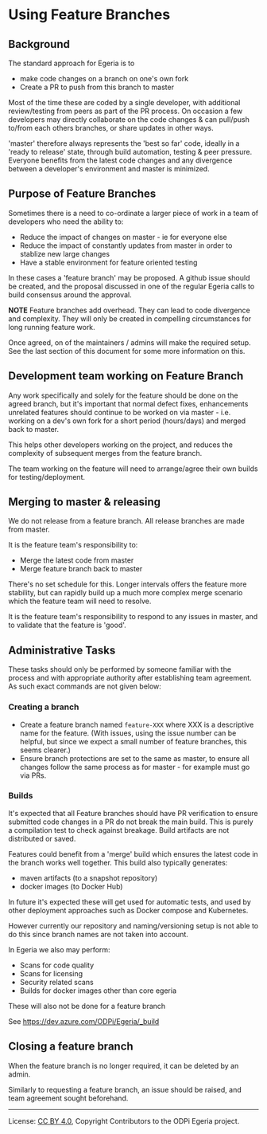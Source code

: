 <!-- SPDX-License-Identifier: CC-BY-4.0 -->
<!-- Copyright Contributors to the ODPi Egeria project. -->

# Using Feature Branches

## Background

The standard approach for Egeria is to 
 * make code changes on a branch on one's own fork
 * Create a PR to push from this branch to master
 
Most of the time these are coded by a single developer, with additional review/testing from peers as part of the PR process. On occasion a few developers may directly collaborate on the code changes & can pull/push to/from each others branches, or share updates in other ways.
 
'master' therefore always represents the 'best so far' code, ideally in a 'ready to release' state, through build automation, testing & peer pressure. Everyone benefits from the latest code changes and any divergence between a developer's environment and master is minimized. 

## Purpose of Feature Branches

Sometimes there is a need to co-ordinate a larger piece of work in a team of developers who need the ability to:
 * Reduce the impact of changes on master - ie for everyone else
 * Reduce the impact of constantly updates from master in order to stablize new large changes
 * Have a stable environment for feature oriented testing
 
In these cases a 'feature branch' may be proposed. A github issue should be created, and the proposal discussed in one of the regular Egeria calls to build consensus around the approval.  
 
**NOTE** Feature branches add overhead. They can lead to code divergence and complexity. They will only be created in compelling circumstances for long running feature work.
 
Once agreed, on of the maintainers / admins will make the required setup. See the last section of this document for some more information on this.

## Development team working on Feature Branch

Any work specifically and solely for the feature should be done on the agreed branch, but it's important that normal defect fixes, enhancements unrelated features should continue to be worked on via master - i.e. working on a dev's own fork for a short period (hours/days) and merged back to master. 

This helps other developers working on the project, and reduces the complexity of subsequent merges from the feature branch.

The team working on the feature will need to arrange/agree their own builds for testing/deployment.

## Merging to master & releasing

We do not release from a feature branch. All release branches are made from master.

It is the feature team's responsibility to: 
 * Merge the latest code from master 
 * Merge feature branch back to master

There's no set schedule for this. Longer intervals offers the feature more stability, but can rapidly build up a much more complex merge scenario which the feature team will need to resolve.

It is the feature team's responsibility to respond to any issues in master, and to validate that the feature is 'good'.

## Administrative Tasks

These tasks should only be performed by someone familiar with the process and with appropriate authority after establishing team agreement. As such exact commands are not given below:

### Creating a branch

* Create a feature branch named `feature-XXX` where XXX is a descriptive name for the feature. (With issues, using the issue number can be helpful, but since we expect a small number of feature branches, this seems clearer.)
* Ensure branch protections are set to the same as master, to ensure all changes follow the same process as for master - for example must go via PRs.

### Builds

It's expected that all Feature branches should have PR verification to ensure submitted code changes in a PR do not break the main build. This is purely a compilation test to check against breakage. Build artifacts are not distributed or saved.

Features could benefit from a 'merge' build which ensures the latest code in the branch works well together.  This build also typically generates: 
 * maven artifacts (to a snapshot repository)
 * docker images (to Docker Hub) 
 
 In future it's expected these will get used for automatic tests, and used by other deployment approaches such as Docker compose and Kubernetes. 

However currently our repository and naming/versioning setup is not able to do this since branch names are not taken into account.

In Egeria we also may perform:
 * Scans for code quality
 * Scans for licensing
 * Security related scans
 * Builds for docker images other than core egeria 

These will also not be done for a feature branch

See https://dev.azure.com/ODPi/Egeria/_build

## Closing a feature branch

When the feature branch is no longer required, it can be deleted by an admin.

Similarly to requesting a feature branch, an issue should be raised, and team agreement sought beforehand. 


----
License: [CC BY 4.0](https://creativecommons.org/licenses/by/4.0/),
Copyright Contributors to the ODPi Egeria project.
